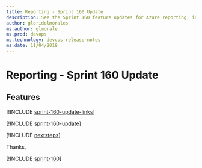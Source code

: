 ```yaml
---
title: Reporting - Sprint 160 Update
description: See the Sprint 160 feature updates for Azure reporting, including next steps.
author: gloridelmorales
ms.author: glmorale
ms.prod: devops
ms.technology: devops-release-notes
ms.date: 11/04/2019
---
```


# Reporting - Sprint 160 Update

## Features

[!INCLUDE [sprint-160-update-links](../includes/reporting/sprint-160-update-links.md)]

[!INCLUDE [sprint-160-update](../includes/reporting/sprint-160-update.md)]

[!INCLUDE [nextsteps](../includes/nextsteps.md)]

Thanks,

[!INCLUDE [sprint-160](../includes/signer/sprint-160.md)]
